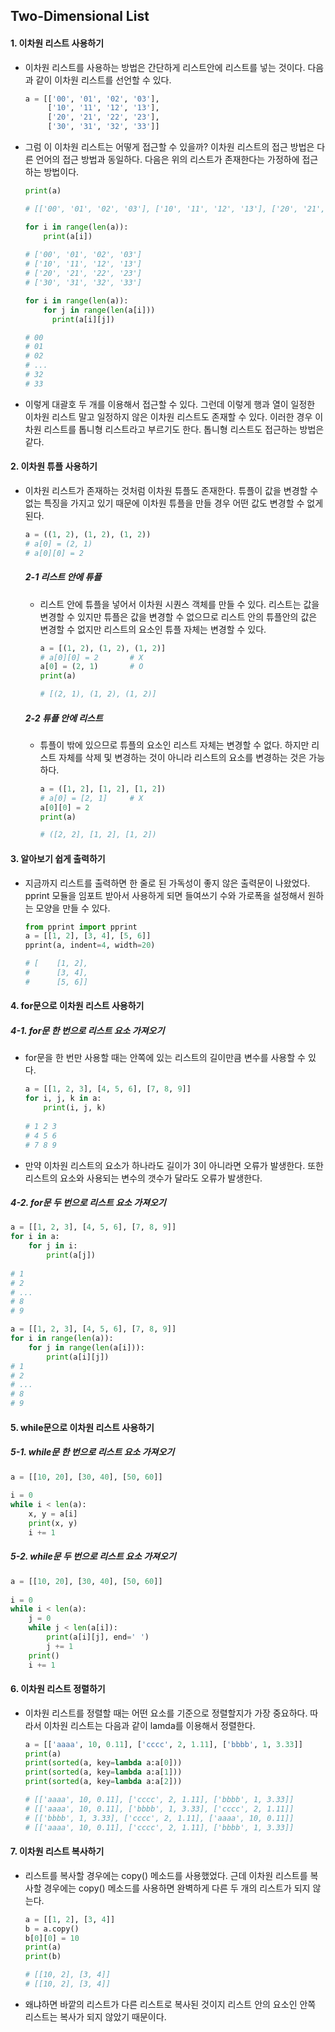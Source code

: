 ## Two-Dimensional List

#### 1. 이차원 리스트 사용하기

- 이차원 리스트를 사용하는 방법은 간단하게 리스트안에 리스트를 넣는 것이다.
  다음과 같이 이차원 리스트를 선언할 수 있다.

  ```python
  a = [['00', '01', '02', '03'],
       ['10', '11', '12', '13'],
       ['20', '21', '22', '23'],
       ['30', '31', '32', '33']]
  ```

- 그럼 이 이차원 리스트는 어떻게 접근할 수 있을까?
  이차원 리스트의 접근 방법은 다른 언어의 접근 방법과 동일하다.
  다음은 위의 리스트가 존재한다는 가정하에 접근하는 방법이다.

  ```python
  print(a)
  
  # [['00', '01', '02', '03'], ['10', '11', '12', '13'], ['20', '21', '22', '23'], ['30', '31', '32', '33']]
  
  for i in range(len(a)):
      print(a[i])
      
  # ['00', '01', '02', '03']
  # ['10', '11', '12', '13']
  # ['20', '21', '22', '23']
  # ['30', '31', '32', '33']
  
  for i in range(len(a)):
      for j in range(len(a[i]))
      	print(a[i][j])
  
  # 00
  # 01
  # 02
  # ...
  # 32
  # 33
  ```

- 이렇게 대괄호 두 개를 이용해서 접근할 수 있다.
  그런데 이렇게 행과 열이 일정한 이차원 리스트 말고 일정하지 않은 이차원 리스트도 존재할 수 있다.
  이러한 경우 이차원 리스트를 톱니형 리스트라고 부르기도 한다.
  톱니형 리스트도 접근하는 방법은 같다.

#### 2. 이차원 튜플 사용하기

- 이차원 리스트가 존재하는 것처럼 이차원 튜플도 존재한다.
  튜플이 값을 변경할 수 없는 특징을 가지고 있기 때문에 이차원 튜플을 만들 경우
  어떤 값도 변경할 수 없게 된다.

  ```python
  a = ((1, 2), (1, 2), (1, 2))
  # a[0] = (2, 1)
  # a[0][0] = 2
  ```

  ##### 2-1 리스트 안에 튜플

  - 리스트 안에 튜플을 넣어서 이차원 시퀀스 객체를 만들 수 있다.
    리스트는 값을 변경할 수 있지만 튜플은 값을 변경할 수 없으므로
    리스트 안의 튜플안의 값은 변경할 수 없지만 리스트의 요소인 튜플 자체는 변경할 수 있다.

    ```python
    a = [(1, 2), (1, 2), (1, 2)]
    # a[0][0] = 2 		# X
    a[0] = (2, 1)		# O
    print(a)
    
    # [(2, 1), (1, 2), (1, 2)]
    ```

  ##### 2-2 튜플 안에 리스트

  - 튜플이 밖에 있으므로 튜플의 요소인 리스트 자체는 변경할 수 없다.
    하지만 리스트 자체를 삭제 및 변경하는 것이 아니라 리스트의 요소를 변경하는 것은 가능하다.

    ```python
    a = ([1, 2], [1, 2], [1, 2])
    # a[0] = [2, 1]		# X
    a[0][0] = 2
    print(a)
    
    # ([2, 2], [1, 2], [1, 2])
    ```

#### 3. 알아보기 쉽게 출력하기

- 지금까지 리스트를 출력하면 한 줄로 된 가독성이 좋지 않은 출력문이 나왔었다.
  pprint 모듈을 임포트 받아서 사용하게 되면 들여쓰기 수와 가로폭을 설정해서 원하는 모양을 만들 수 있다.

  ```python
  from pprint import pprint
  a = [[1, 2], [3, 4], [5, 6]]
  pprint(a, indent=4, width=20)
  
  # [    [1, 2],
  #      [3, 4],
  #      [5, 6]]
  ```

#### 4. for문으로 이차원 리스트 사용하기

##### 4-1. for문 한 번으로 리스트 요소 가져오기

- for문을 한 번만 사용할 때는 안쪽에 있는 리스트의 길이만큼 변수를 사용할 수 있다.

  ```python
  a = [[1, 2, 3], [4, 5, 6], [7, 8, 9]]
  for i, j, k in a:
      print(i, j, k)
      
  # 1 2 3
  # 4 5 6
  # 7 8 9
  ```

- 만약 이차원 리스트의 요소가 하나라도 길이가 3이 아니라면 오류가 발생한다.
  또한 리스트의 요소와 사용되는 변수의 갯수가 달라도 오류가 발생한다.

##### 4-2. for문 두 번으로 리스트 요소 가져오기

```python
a = [[1, 2, 3], [4, 5, 6], [7, 8, 9]]
for i in a:
    for j in i:
        print(a[j])
        
# 1
# 2
# ...
# 8
# 9

a = [[1, 2, 3], [4, 5, 6], [7, 8, 9]]
for i in range(len(a)):
    for j in range(len(a[i])):
        print(a[i][j])
# 1
# 2
# ...
# 8
# 9
```

#### 5. while문으로 이차원 리스트 사용하기

##### 5-1. while문 한 번으로 리스트 요소 가져오기

```python
a = [[10, 20], [30, 40], [50, 60]]
 
i = 0
while i < len(a):
    x, y = a[i]
    print(x, y)
    i += 1
```

##### 5-2. while문 두 번으로 리스트 요소 가져오기

```python
a = [[10, 20], [30, 40], [50, 60]]
 
i = 0
while i < len(a):
    j = 0
    while j < len(a[i]):
        print(a[i][j], end=' ')
        j += 1
    print()
    i += 1
```

#### 6. 이차원 리스트 정렬하기

- 이차원 리스트를 정렬할 때는 어떤 요소를 기준으로 정렬할지가 가장 중요하다.
  따라서 이차원 리스트는 다음과 같이 lamda를 이용해서 정렬한다.

  ```python
  a = [['aaaa', 10, 0.11], ['cccc', 2, 1.11], ['bbbb', 1, 3.33]]
  print(a)
  print(sorted(a, key=lambda a:a[0]))
  print(sorted(a, key=lambda a:a[1]))
  print(sorted(a, key=lambda a:a[2]))
  
  # [['aaaa', 10, 0.11], ['cccc', 2, 1.11], ['bbbb', 1, 3.33]]
  # [['aaaa', 10, 0.11], ['bbbb', 1, 3.33], ['cccc', 2, 1.11]]
  # [['bbbb', 1, 3.33], ['cccc', 2, 1.11], ['aaaa', 10, 0.11]]
  # [['aaaa', 10, 0.11], ['cccc', 2, 1.11], ['bbbb', 1, 3.33]]
  ```

#### 7. 이차원 리스트 복사하기

- 리스트를 복사할 경우에는 copy() 메소드를 사용했었다.
  근데 이차원 리스트를 복사할 경우에는 copy() 메소드를 사용하면
  완벽하게 다른 두 개의 리스트가 되지 않는다.

  ```python
  a = [[1, 2], [3, 4]]
  b = a.copy()
  b[0][0] = 10
  print(a)
  print(b)
  
  # [[10, 2], [3, 4]]
  # [[10, 2], [3, 4]]
  ```

- 왜냐하면 바깥의 리스트가 다른 리스트로 복사된 것이지 리스트 안의 요소인 안쪽 리스트는
  복사가 되지 않았기 때문이다.